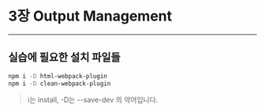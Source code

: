 # 3장 Output Management
----------

## 실습에 필요한 설치 파일들

```bash
npm i -D html-webpack-plugin
npm i -D clean-webpack-plugin
```
> i는 install, -D는 --save-dev 의 약어입니다.